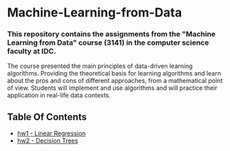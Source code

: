 # Machine-Learning-from-Data
### This repository contains the assignments from the "Machine Learning from Data" course (3141) in the computer science faculty at IDC.
The course presented the main principles of data-driven learning algorithms. Providing the theoretical basis for learning algorithms and learn about the pros and cons of different approaches, from a mathematical point of view. 
Students will implement and use algorithms and will practice their
application in real-life data contexts.
## Table Of Contents
-  [hw1 - Linear Regression](https://github.com/freddd1/Machine-Learning-from-Data/tree/main/hw1)
-  [hw2 - Decision Trees](https://github.com/freddd1/Machine-Learning-from-Data/tree/main/hw2)
